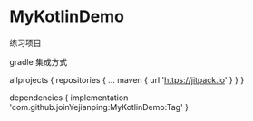 # MyKotlinDemo
练习项目

gradle 集成方式

allprojects {
		repositories {
			...
			maven { url 'https://jitpack.io' }
		}
	}
  
  dependencies {
	        implementation 'com.github.joinYejianping:MyKotlinDemo:Tag'
	}

